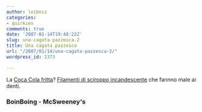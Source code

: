 ```yaml
---
author: leibniz
categories:
- quirkies
comments: true
date: '2007-01-14T19:48:22Z'
slug: una-cagata-pazzesca-2
title: Una cagata pazzesca
url: "/2007/01/14/una-cagata-pazzesca-2/"
wordpress_id: 2373

---
```

La [Coca Cola fritta](https://www.boingboing.net/2006/10/12/deepfried_cocacola.html)? [Filamenti di sciroppo incandescente](https://www.mcsweeneys.net/links/newfood/#FriedCoke) che fannno male ai denti.


### BoinBoing - McSweeney's
